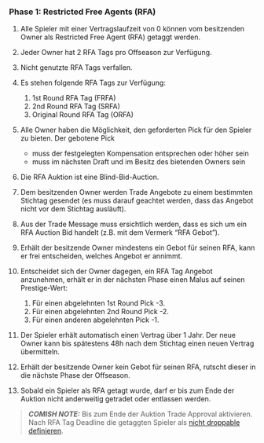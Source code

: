 ### Phase 1: Restricted Free Agents (RFA)

1. Alle Spieler mit einer Vertragslaufzeit von 0 können vom besitzenden Owner als Restricted Free Agent (RFA) getaggt werden.
2. Jeder Owner hat 2 RFA Tags pro Offseason zur Verfügung.
3. Nicht genutzte RFA Tags verfallen.
4. Es stehen folgende RFA Tags zur Verfügung:

   1. 1st Round RFA Tag (FRFA)
   2. 2nd Round RFA Tag (SRFA)
   3. Original Round RFA Tag (ORFA)

5. Alle Owner haben die Möglichkeit, den geforderten Pick für den Spieler zu bieten. Der gebotene Pick

   - muss der festgelegten Kompensation entsprechen oder höher sein
   - muss im nächsten Draft und im Besitz des bietenden Owners sein

6. Die RFA Auktion ist eine Blind-Bid-Auction.
7. Dem besitzenden Owner werden Trade Angebote zu einem bestimmten Stichtag gesendet (es muss darauf geachtet werden, dass das Angebot nicht vor dem Stichtag ausläuft).
8. Aus der Trade Message muss ersichtlich werden, dass es sich um ein RFA Auction Bid handelt (z.B. mit dem Vermerk “RFA Gebot”).
9. Erhält der besitzende Owner mindestens ein Gebot für seinen RFA, kann er frei entscheiden, welches Angebot er annimmt.
10. Entscheidet sich der Owner dagegen, ein RFA Tag Angebot anzunehmen, erhält er in der nächsten Phase einen Malus auf seinen Prestige-Wert:

    1. Für einen abgelehnten 1st Round Pick -3.
    2. Für einen abgelehnten 2nd Round Pick -2.
    3. Für einen anderen abgelehnten Pick -1.

11. Der Spieler erhält automatisch einen Vertrag über 1 Jahr. Der neue Owner kann bis spätestens 48h nach dem Stichtag einen neuen Vertrag übermitteln.
12. Erhält der besitzende Owner kein Gebot für seinen RFA, rutscht dieser in die nächste Phase der Offseason.
13. Sobald ein Spieler als RFA getagt wurde, darf er bis zum Ende der Auktion nicht anderweitig getradet oder entlassen werden.

> **_COMISH NOTE:_** Bis zum Ende der Auktion Trade Approval aktivieren. Nach RFA Tag Deadline die getaggten Spieler als [nicht droppable definieren](https://www45.myfantasyleague.com/2023/csetup?L=54277&C=CANTCUT).
